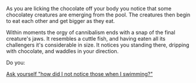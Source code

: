 As you are licking the chocolate off your body you notice that some chocolatey
creatures are emerging from the pool. The creatures then begin to eat each other
and get bigger as they eat.

Within moments the orgy of cannibalism ends with a snap of the final creature's jaws. 
It resembles a cuttle fish, and having eaten all its challengers it's considerable in 
size. It notices you standing there, dripping with chocolate, and waddles in your direction.

Do you:

[Ask yourself "how did I not notice those when I swimming?"](question-self/question-self.md)
